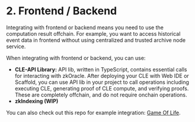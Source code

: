 # 2. Frontend / Backend

Integrating with frontend or backend means you need to use the computation result offchain. For example, you want to access historical event data in frontend without using centralized and trusted archive node service.

When integrating with frontend or backend, you can use:

* **CLE-API Library:** API lib, written in TypeScript, contains essential calls for interacting with zkOracle. After deploying your CLE with Web IDE or Scaffold, you can use API lib in your project to call operations including executing CLE, generating proof of CLE compute, and verifying proofs. These are completely offchain, and do not require onchain operations.
* **zkIndexing (WIP)**

You can also check out this repo for example integration: [Game Of Life](https://github.com/Mingzhe-W/gameOfLife).

